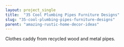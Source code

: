 ```yaml
---
layout: project_single
title:  "35 Cool Plumbing Pipes Furniture Designs"
slug: "35-cool-plumbing-pipes-furniture-designs"
parent: "amazing-rustic-home-decor-ideas"
---
```

Clothes caddy from recycled wood and metal pipes.